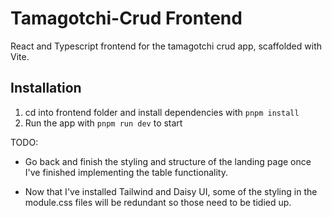 # Tamagotchi-Crud Frontend

React and Typescript frontend for the tamagotchi crud app, scaffolded with Vite.

## Installation

1. cd into frontend folder and install dependencies with `pnpm install`
2. Run the app with `pnpm run dev` to start 

TODO:

- Go back and finish the styling and structure of the landing page once I've finished implementing the table functionality.

- Now that I've installed Tailwind and Daisy UI, some of the styling in the module.css files will be redundant so those need to be tidied up.
